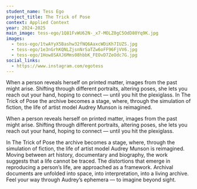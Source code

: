 ```yaml
---
student_name: Tess Ego
project_title: The Trick of Pose
context: Applied Context
year: 2024-2025
main_image: tess-ego/1Q81FvWU62N-_x7-MOLZ0gC5OdD80Yq9K.jpg
images:
  - tess-ego/1twAYyX5Bashw32fNQ6AaxcWDiKh7IUZS.jpg
  - tess-ego/1e3nGrhKQNLZjsnNrSaTZw6oFF96FjVV6.jpg
  - tess-ego/1How8SAXJ6Mms08hbbK_FEOvD7ZeOdc7G.jpg
social_links:
  - https://www.instagram.com/egotess
---
```

When a person reveals herself on printed matter, images from the past might arise. Shifting through different portraits, altering poses, she lets you reach out your hand, hoping to connect — until you hit the plexiglass. In The Trick of Pose the archive becomes a stage, where, through the simulation of fiction, the life of artist model Audrey Munson is reimagined. 


When a person reveals herself on printed matter, images from the past might arise. Shifting through different portraits, altering poses, she lets you reach out your hand, hoping to connect — until you hit the plexiglass. 

In The Trick of Pose the archive becomes a stage, where, through the simulation of fiction, the life of artist model Audrey Munson is reimagined. Moving between art history, documentary and biography, the work suggests that a life cannot be traced. The distortions that emerge in reproducing a person’s life, are approached as a framework. Archival documents are unfolded into space, into interpretation, into a living archive. Feel your way through Audrey’s ephemera — to imagine beyond sight. 
